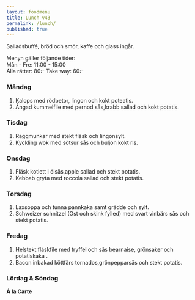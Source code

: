 ```yaml
---
layout: foodmenu
title: Lunch v43
permalink: /lunch/
published: true
---
```

Salladsbuffé, bröd och smör, kaffe och glass ingår.

Menyn gäller följande tider:  
Mån - Fre: 11:00 - 15:00  
Alla rätter: 80:- Take way: 60:-

### Måndag

1. Kalops med rödbetor, lingon och kokt poteatis.
2. Ångad kummelfile med pernod sås,krabb sallad och kokt potatis.

### Tisdag

1. Raggmunkar med stekt fläsk och lingonsylt.
2. Kyckling wok med sötsur sås och buljon kokt ris.

### Onsdag

1. Fläsk kotlett i ölsås,apple sallad och stekt potatis.
2. Kebbab gryta med roccola sallad och stekt potatis.

### Torsdag

1. Laxsoppa och tunna pannkaka samt grädde och sylt.
2. Schweizer schnitzel (Ost och skink fylled) med svart vinbärs sås och stekt potatis.


### Fredag

1. Helstekt fläskfile med tryffel och sås bearnaise, grönsaker och potatiskaka .
2. Bacon inbakad köttfärs tornados,grönpepparsås och stekt potatis.


### Lördag & Söndag

**Á la Carte**

